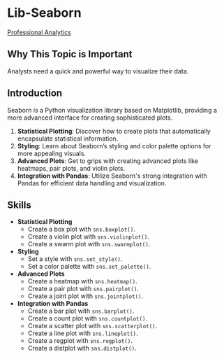 # Lib-Seaborn

[Professional Analytics](https://github.com/denisecase/pro-analytics)

## Why This Topic is Important

Analysts need a quick and powerful way to visualize their data.

## Introduction

Seaborn is a Python visualization library based on Matplotlib, providing a more advanced interface for creating sophisticated plots.

1. **Statistical Plotting**: Discover how to create plots that automatically encapsulate statistical information.
2. **Styling**: Learn about Seaborn’s styling and color palette options for more appealing visuals.
3. **Advanced Plots**: Get to grips with creating advanced plots like heatmaps, pair plots, and violin plots.
4. **Integration with Pandas**: Utilize Seaborn's strong integration with Pandas for efficient data handling and visualization.

## Skills

- **Statistical Plotting**
  - Create a box plot with `sns.boxplot()`.
  - Create a violin plot with `sns.violinplot()`.
  - Create a swarm plot with `sns.swarmplot()`.
- **Styling**
  - Set a style with `sns.set_style()`.
  - Set a color palette with `sns.set_palette()`.
- **Advanced Plots**
  - Create a heatmap with `sns.heatmap()`.
  - Create a pair plot with `sns.pairplot()`.
  - Create a joint plot with `sns.jointplot()`.
- **Integration with Pandas**
  - Create a bar plot with `sns.barplot()`.
  - Create a count plot with `sns.countplot()`.
  - Create a scatter plot with `sns.scatterplot()`.
  - Create a line plot with `sns.lineplot()`.
  - Create a regplot with `sns.regplot()`.
  - Create a distplot with `sns.distplot()`.
